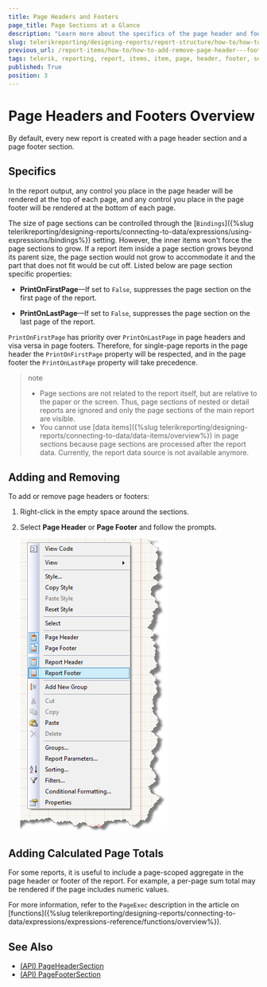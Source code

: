 ```yaml
---
title: Page Headers and Footers
page_title: Page Sections at a Glance
description: "Learn more about the specifics of the page header and footer sections and how you may add or remove them when working with Telerik Reporting."
slug: telerikreporting/designing-reports/report-structure/how-to/how-to-add-remove-page-header---footer-sections
previous_url: /report-items/how-to/how-to-add-remove-page-header---footer-sections, /designing-reports-creating-page-headers-and-footers
tags: telerik, reporting, report, items, item, page, header, footer, section
published: True
position: 3
---
```


# Page Headers and Footers Overview

By default, every new report is created with a page header section and a page footer section.

## Specifics

In the report output, any control you place in the page header will be rendered at the top of each page, and any control you place in the page footer will be rendered at the bottom of each page.

The size of page sections can be controlled through the [`Bindings`]({%slug telerikreporting/designing-reports/connecting-to-data/expressions/using-expressions/bindings%}) setting. However, the inner items won't force the page sections to grow. If a report item inside a page section grows beyond its parent size, the page section would not grow to accommodate it and the part that does not fit would be cut off. Listed below are page section specific properties:

* __PrintOnFirstPage__&mdash;If set to `False`, suppresses the page section on the first page of the report.

* __PrintOnLastPage__&mdash;If set to `False`, suppresses the page section on the last page of the report.

`PrintOnFirstPage` has priority over `PrintOnLastPage` in page headers and visa versa in page footers. Therefore, for single-page reports in the page header the `PrintOnFirstPage` property will be respected, and in the page footer the `PrintOnLastPage` property will take precedence.

>note 
>* Page sections are not related to the report itself, but are relative to the paper or the screen. Thus, page sections of nested or detail reports are ignored and only the page sections of the main report are visible. 
>* You cannot use [data items]({%slug telerikreporting/designing-reports/connecting-to-data/data-items/overview%}) in page sections because page sections are processed after the report data. Currently, the report data source is not available anymore.

## Adding and Removing

To add or remove page headers or footers:

1. Right-click in the empty space around the sections.

1. Select __Page Header__ or __Page Footer__ and follow the prompts.

	![The context menu of the Report item that opens on right-click and lets you add a Page Header or Footer](images/ReportDesign001.png)

## Adding Calculated Page Totals

For some reports, it is useful to include a page-scoped aggregate in the page header or footer of the report. For example, a per-page sum total may be rendered if the page includes numeric values.

For more information, refer to the `PageExec` description in the article on [functions]({%slug telerikreporting/designing-reports/connecting-to-data/expressions/expressions-reference/functions/overview%}).

## See Also

* [(API) PageHeaderSection](/api/Telerik.Reporting.PageHeaderSection)
* [(API) PageFooterSection](/api/Telerik.Reporting.PageFooterSection)
